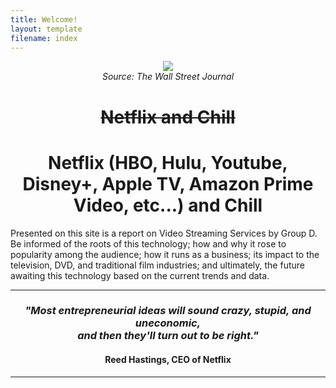 ```yaml
---
title: Welcome!
layout: template
filename: index
--- 
```

<p align="center">
  <img src="https://raw.githubusercontent.com/imcrisanto/mms-142/main/streaming-scrolling.gif" />
   <br>
  <em> Source: The Wall Street Journal </em>
</p>
<h1 align="center"> <strike> Netflix and Chill </strike> </h1>
<h1 align="center"> Netflix (HBO, Hulu, Youtube, Disney+, Apple TV, Amazon Prime Video, etc...) and Chill </h1>

Presented on this site is a report on Video Streaming Services by Group D. Be informed of the roots of this technology; how and why it rose to popularity among the audience; 
how it runs as a business; its impact to the television, DVD, and traditional film industries; and ultimately, the future awaiting this technology based on the current trends and data. 

*** 

<h3 align="center"> <i> "Most entrepreneurial ideas will sound crazy, stupid, and uneconomic, <br> and then they'll turn out to be right." </i> </h3> 
<h4 align="center"> Reed Hastings, CEO of Netflix </h4> 

*** 







